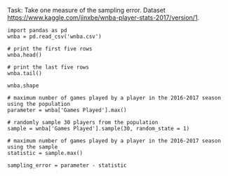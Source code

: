 Task: Take one measure of the sampling error.
Dataset https://www.kaggle.com/jinxbe/wnba-player-stats-2017/version/1.

```
import pandas as pd
wnba = pd.read_csv('wnba.csv')

# print the first five rows
wnba.head()

# print the last five rows
wnba.tail()

wnba.shape

# maximum number of games played by a player in the 2016-2017 season using the population
parameter = wnba['Games Played'].max()

# randomly sample 30 players from the population
sample = wnba['Games Played'].sample(30, random_state = 1)

# maximum number of games played by a player in the 2016-2017 season using the sample
statistic = sample.max()

sampling_error = parameter - statistic
```
